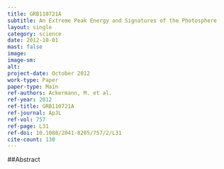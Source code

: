 ```yaml
---
title: GRB110721A
subtitle: An Extreme Peak Energy and Signatures of the Photosphere
layout: single
category: science
date: 2012-10-01
mast: false
image: 
image-sm: 
alt: 
project-date: October 2012
work-type: Paper
paper-type: Main
ref-authors: Ackermann, M. et al.
ref-year: 2012
ref-title: GRB110721A
ref-journal: ApJL
ref-vol: 757
ref-page: L31
ref-doi: 10.1088/2041-8205/757/2/L31
cite-count: 130
---
```



##Abstract
